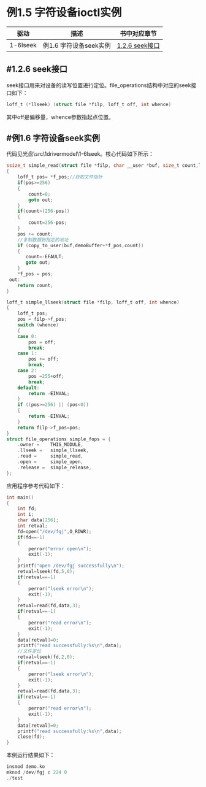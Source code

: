 例1.5  字符设备ioctl实例
=======

|    驱动    |    描述    | 书中对应章节 |
|:----------:|:----------:|:------------:|
|  1-6lseek  |  例1.6  字符设备seek实例     |   [1.2.6 seek接口](http://book.51cto.com/art/201205/337671.htm)                   |

#1.2.6  seek接口
-------


seek接口用来对设备的读写位置进行定位。file_operations结构中对应的seek接口如下：

```c
loff_t (*llseek) (struct file *filp, loff_t off, int whence) 
```

其中off是偏移量，whence参数指起点位置。

#例1.6  字符设备seek实例
-------

代码见光盘\src\1drivermodel\1-6lseek。核心代码如下所示：

```c
ssize_t simple_read(struct file *filp, char __user *buf, size_t count,loff_t *f_pos)  
{  
    loff_t pos= *f_pos;//获取文件指针  
    if(pos>=256)  
    {  
        count=0;  
        goto out;  
    }  
    if(count>(256-pos))  
    {  
        count=256-pos;  
    }  
    pos += count;  
    //复制数据到指定的地址  
    if (copy_to_user(buf,demoBuffer+*f_pos,count))  
    {  
       count=-EFAULT;   
       goto out;  
    }  
    *f_pos = pos;  
 out:  
    return count;  
}

loff_t simple_llseek(struct file *filp, loff_t off, int whence)  
{  
    loff_t pos;  
    pos = filp->f_pos;  
    switch (whence)   
    {  
    case 0:  
        pos = off;  
        break;  
    case 1:  
        pos += off;  
        break;  
    case 2:  
        pos =255+off;  
        break;  
    default:  
        return -EINVAL;  
    }  
    if ((pos>=256) || (pos<0))   
    {  
        return -EINVAL;  
    }  
    return filp->f_pos=pos;  
}  
struct file_operations simple_fops = {  
    .owner =    THIS_MODULE,  
    .llseek =   simple_llseek,  
    .read =     simple_read,  
    .open =     simple_open,  
    .release =  simple_release,  
};  
```


应用程序参考代码如下：


```c
int main()  
{  
    int fd;  
    int i;  
    char data[256];  
    int retval;  
    fd=open("/dev/fgj",O_RDWR);  
    if(fd==-1)  
    {  
        perror("error open\n");  
        exit(-1);  
    }  
    printf("open /dev/fgj successfully\n");  
    retval=lseek(fd,5,0);  
    if(retval==-1)  
    {  
        perror("lseek error\n");  
        exit(-1);  
    }  
    retval=read(fd,data,3);  
    if(retval==-1)  
    {  
        perror("read error\n");  
        exit(-1);  
    }  
    data[retval]=0;  
    printf("read successfully:%s\n",data);  
    //文件定位  
    retval=lseek(fd,2,0);  
    if(retval==-1)  
    {  
        perror("lseek error\n");  
        exit(-1);  
    }  
    retval=read(fd,data,3);  
    if(retval==-1)  
    {  
        perror("read error\n");  
        exit(-1);  
    }  
    data[retval]=0;  
    printf("read successfully:%s\n",data);  
    close(fd);  
}  
```

本例运行结果如下：

```c
insmod demo.ko  
mknod /dev/fgj c 224 0  
./test  
```